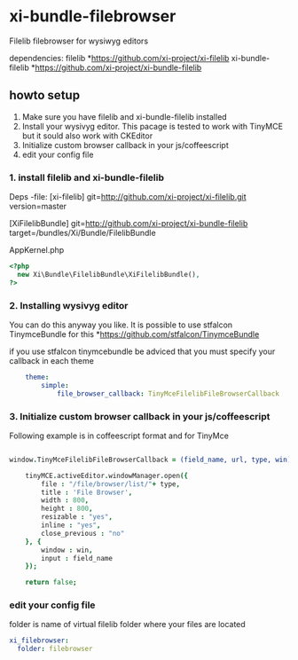 xi-bundle-filebrowser
=====================

Filelib filebrowser for wysiwyg editors

dependencies:
filelib *https://github.com/xi-project/xi-filelib
xi-bundle-filelib *https://github.com/xi-project/xi-bundle-filelib
 
## howto setup
1. Make sure you have filelib and xi-bundle-filelib installed
2. Install your wysivyg editor. This pacage is tested to work with TinyMCE but it sould also work with CKEditor
3. Initialize custom browser callback in your js/coffeescript 
4. edit your config file

### 1. install filelib and xi-bundle-filelib
Deps -file:
[xi-filelib]
    git=http://github.com/xi-project/xi-filelib.git
    version=master

[XiFilelibBundle]
    git=http://github.com/xi-project/xi-bundle-filelib    
    target=/bundles/Xi/Bundle/FilelibBundle
    
AppKernel.php
```php
<?php 
  new Xi\Bundle\FilelibBundle\XiFilelibBundle(),
?>
```

### 2. Installing wysivyg editor
You can do this anyway you like. It is possible to use stfalcon TinymceBundle for this *https://github.com/stfalcon/TinymceBundle

if you use stfalcon tinymcebundle be adviced that you must specify your callback in each theme
```yml
    theme:
        simple:
            file_browser_callback: TinyMceFilelibFileBrowserCallback
```

### 3. Initialize custom browser callback in your js/coffeescript 

Following example is in coffeescript format and for TinyMce
```coffeescript

window.TinyMceFilelibFileBrowserCallback = (field_name, url, type, win) ->

    tinyMCE.activeEditor.windowManager.open({
        file : "/file/browser/list/"+ type,
        title : 'File Browser',
        width : 800,  
        height : 800,
        resizable : "yes",
        inline : "yes",  
        close_previous : "no"
    }, {
        window : win,
        input : field_name
    });

    return false;

```
### edit your config file

folder is name of virtual filelib folder where your files are located
```yml
xi_filebrowser:
  folder: filebrowser
```
